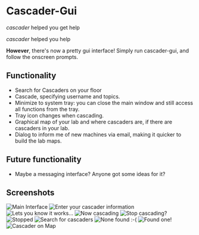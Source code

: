 # Cascader-Gui #

*cascader* helped you get help

*cascader* helped you help

**However**, there's now a pretty gui interface! Simply run cascader-gui, and follow the onscreen prompts.

## Functionality ##
- Search for Cascaders on your floor
- Cascade, specifying username and topics.
- Minimize to system tray: you can close the main window and still access all functions from the tray.
- Tray icon changes when cascading.
- Graphical map of your lab and where cascaders are, if there are cascaders in your lab.
- Dialog to inform me of new machines via email, making it quicker to build the lab maps.

## Future functionality ##
- Maybe a messaging interface? Anyone got some ideas for it?

## Screenshots ##
![Main Interface](http://github.com/xoebus/at-tools/raw/master/cascader-gui/screens/main.png)
![Enter your cascader information](http://github.com/xoebus/at-tools/raw/master/cascader-gui/screens/cascader-info.png)
![Lets you know it works...](http://github.com/xoebus/at-tools/raw/master/cascader-gui/screens/confirmation.png)
![Now cascading](http://github.com/xoebus/at-tools/raw/master/cascader-gui/screens/cascading.png)
![Stop cascading?](http://github.com/xoebus/at-tools/raw/master/cascader-gui/screens/stopme.png)
![Stopped](http://github.com/xoebus/at-tools/raw/master/cascader-gui/screens/not_cascading.png)
![Search for cascaders](http://github.com/xoebus/at-tools/raw/master/cascader-gui/screens/search1.png)
![None found :-(](http://github.com/xoebus/at-tools/raw/master/cascader-gui/screens/no-cascaders.png)
![Found one!](http://github.com/xoebus/at-tools/raw/master/cascader-gui/screens/found-one.png)
![Cascader on Map](http://github.com/xoebus/at-tools/raw/shearn89-maps/cascader-gui/screens/casc-map.png)
